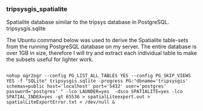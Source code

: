 <H3>tripsysgis_spatialite</H3>
Spatialite database similar to the tripsys database in PostgreSQL. tripsysgis.sqlite

<P>
The Ubuntu command below was used to derive the Spatialite table-sets from the running PostgreSQL database on my server. The entire database is over 1GB in size, therefore I will try and extract each individual table to make the subsets useful for lighter work.
</P>

<P>
<PRE>
<CODE>
nohup ogr2ogr --config PG_LIST_ALL_TABLES YES --config PG_SKIP_VIEWS YES -f "SQLite" tripsysgis.sqlite -progress PG:"dbname='tripsysgis' schemas=public host='localhost' port='5432' user='postgres' password='postgres' " -lco LAUNDER=yes  -dsco SPATIALITE=yes -lco SPATIAL_INDEX=yes -gt 65536 > spatialLiteexport.out > spatialLiteExportError.txt < /dev/null &
</CODE>
</PRE>
</P>

